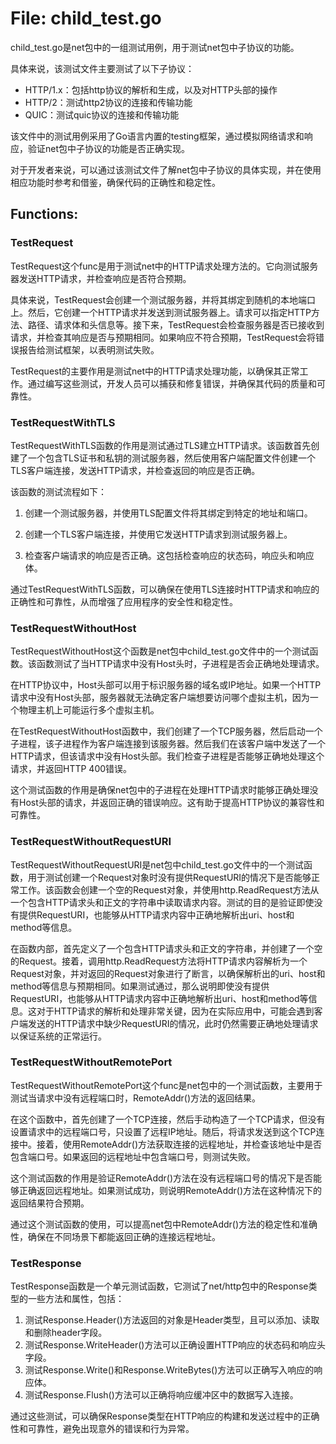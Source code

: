 # File: child_test.go

child_test.go是net包中的一组测试用例，用于测试net包中子协议的功能。

具体来说，该测试文件主要测试了以下子协议：

- HTTP/1.x：包括http协议的解析和生成，以及对HTTP头部的操作
- HTTP/2：测试http2协议的连接和传输功能
- QUIC：测试quic协议的连接和传输功能

该文件中的测试用例采用了Go语言内置的testing框架，通过模拟网络请求和响应，验证net包中子协议的功能是否正确实现。

对于开发者来说，可以通过该测试文件了解net包中子协议的具体实现，并在使用相应功能时参考和借鉴，确保代码的正确性和稳定性。

## Functions:

### TestRequest

TestRequest这个func是用于测试net中的HTTP请求处理方法的。它向测试服务器发送HTTP请求，并检查响应是否符合预期。

具体来说，TestRequest会创建一个测试服务器，并将其绑定到随机的本地端口上。然后，它创建一个HTTP请求并发送到测试服务器上。请求可以指定HTTP方法、路径、请求体和头信息等。接下来，TestRequest会检查服务器是否已接收到请求，并检查其响应是否与预期相同。如果响应不符合预期，TestRequest会将错误报告给测试框架，以表明测试失败。

TestRequest的主要作用是测试net中的HTTP请求处理功能，以确保其正常工作。通过编写这些测试，开发人员可以捕获和修复错误，并确保其代码的质量和可靠性。



### TestRequestWithTLS

TestRequestWithTLS函数的作用是测试通过TLS建立HTTP请求。该函数首先创建了一个包含TLS证书和私钥的测试服务器，然后使用客户端配置文件创建一个TLS客户端连接，发送HTTP请求，并检查返回的响应是否正确。

该函数的测试流程如下：

1. 创建一个测试服务器，并使用TLS配置文件将其绑定到特定的地址和端口。

2. 创建一个TLS客户端连接，并使用它发送HTTP请求到测试服务器上。

3. 检查客户端请求的响应是否正确。这包括检查响应的状态码，响应头和响应体。

通过TestRequestWithTLS函数，可以确保在使用TLS连接时HTTP请求和响应的正确性和可靠性，从而增强了应用程序的安全性和稳定性。



### TestRequestWithoutHost

TestRequestWithoutHost这个函数是net包中child_test.go文件中的一个测试函数。该函数测试了当HTTP请求中没有Host头时，子进程是否会正确地处理请求。

在HTTP协议中，Host头部可以用于标识服务器的域名或IP地址。如果一个HTTP请求中没有Host头部，服务器就无法确定客户端想要访问哪个虚拟主机，因为一个物理主机上可能运行多个虚拟主机。

在TestRequestWithoutHost函数中，我们创建了一个TCP服务器，然后启动一个子进程，该子进程作为客户端连接到该服务器。然后我们在该客户端中发送了一个HTTP请求，但该请求中没有Host头部。我们检查子进程是否能够正确地处理这个请求，并返回HTTP 400错误。

这个测试函数的作用是确保net包中的子进程在处理HTTP请求时能够正确处理没有Host头部的请求，并返回正确的错误响应。这有助于提高HTTP协议的兼容性和可靠性。



### TestRequestWithoutRequestURI

TestRequestWithoutRequestURI是net包中child_test.go文件中的一个测试函数，用于测试创建一个Request对象时没有提供RequestURI的情况下是否能够正常工作。该函数会创建一个空的Request对象，并使用http.ReadRequest方法从一个包含HTTP请求头和正文的字符串中读取请求内容。测试的目的是验证即使没有提供RequestURI，也能够从HTTP请求内容中正确地解析出uri、host和method等信息。

在函数内部，首先定义了一个包含HTTP请求头和正文的字符串，并创建了一个空的Request。接着，调用http.ReadRequest方法将HTTP请求内容解析为一个Request对象，并对返回的Request对象进行了断言，以确保解析出的uri、host和method等信息与预期相同。如果测试通过，那么说明即使没有提供RequestURI，也能够从HTTP请求内容中正确地解析出uri、host和method等信息。这对于HTTP请求的解析和处理非常关键，因为在实际应用中，可能会遇到客户端发送的HTTP请求中缺少RequestURI的情况，此时仍然需要正确地处理请求以保证系统的正常运行。



### TestRequestWithoutRemotePort

TestRequestWithoutRemotePort这个func是net包中的一个测试函数，主要用于测试当请求中没有远程端口时，RemoteAddr()方法的返回结果。

在这个函数中，首先创建了一个TCP连接，然后手动构造了一个TCP请求，但没有设置请求中的远程端口号，只设置了远程IP地址。随后，将请求发送到这个TCP连接中。接着，使用RemoteAddr()方法获取连接的远程地址，并检查该地址中是否包含端口号。如果返回的远程地址中包含端口号，则测试失败。

这个测试函数的作用是验证RemoteAddr()方法在没有远程端口号的情况下是否能够正确返回远程地址。如果测试成功，则说明RemoteAddr()方法在这种情况下的返回结果符合预期。

通过这个测试函数的使用，可以提高net包中RemoteAddr()方法的稳定性和准确性，确保在不同场景下都能返回正确的连接远程地址。



### TestResponse

TestResponse函数是一个单元测试函数，它测试了net/http包中的Response类型的一些方法和属性，包括：

1. 测试Response.Header()方法返回的对象是Header类型，且可以添加、读取和删除header字段。
2. 测试Response.WriteHeader()方法可以正确设置HTTP响应的状态码和响应头字段。
3. 测试Response.Write()和Response.WriteBytes()方法可以正确写入响应的响应体。
4. 测试Response.Flush()方法可以正确将响应缓冲区中的数据写入连接。

通过这些测试，可以确保Response类型在HTTP响应的构建和发送过程中的正确性和可靠性，避免出现意外的错误和行为异常。



